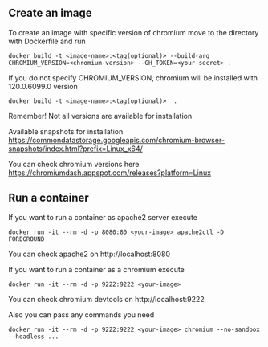 ## Create an image
To create an image with specific version of chromium move to the directory with Dockerfile and run

```
docker build -t <image-name>:<tag(optional)> --build-arg CHROMIUM_VERSION=<chromium-version> --GH_TOKEN=<your-secret> .
```
If you do not specify CHROMIUM_VERSION, chromium will be installed with 120.0.6099.0 version

```
docker build -t <image-name>:<tag(optional)>  .
```
Remember! Not all versions are available for installation

Available snapshots for installation https://commondatastorage.googleapis.com/chromium-browser-snapshots/index.html?prefix=Linux_x64/

You can check chromium versions here https://chromiumdash.appspot.com/releases?platform=Linux

## Run a container
If you want to run a container as apache2 server execute
```
docker run -it --rm -d -p 8080:80 <your-image> apache2ctl -D FOREGROUND
```
You can check apache2 on http://localhost:8080

If you want to run a container as a chromium execute
```
docker run -it --rm -d -p 9222:9222 <your-image>
```

You can check chromium devtools on http://localhost:9222

Also you can pass any commands you need
```
docker run -it --rm -d -p 9222:9222 <your-image> chromium --no-sandbox --headless ...
```